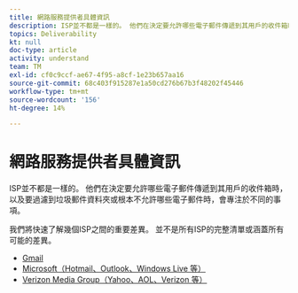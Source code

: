 ```yaml
---
title: 網路服務提供者具體資訊
description: ISP並不都是一樣的。 他們在決定要允許哪些電子郵件傳遞到其用戶的收件箱時，以及要過濾到垃圾郵件資料夾或根本不允許哪些電子郵件時，會專注於不同的事項。 我們將快速了解幾個ISP之間的重要差異。 並不是所有ISP的完整清單或涵蓋所有可能的差異。
topics: Deliverability
kt: null
doc-type: article
activity: understand
team: TM
exl-id: cf0c9ccf-ae67-4f95-a8cf-1e23b657aa16
source-git-commit: 68c403f915287e1a50cd276b67b3f48202f45446
workflow-type: tm+mt
source-wordcount: '156'
ht-degree: 14%

---
```


# 網路服務提供者具體資訊

ISP並不都是一樣的。 他們在決定要允許哪些電子郵件傳遞到其用戶的收件箱時，以及要過濾到垃圾郵件資料夾或根本不允許哪些電子郵件時，會專注於不同的事項。

我們將快速了解幾個ISP之間的重要差異。 並不是所有ISP的完整清單或涵蓋所有可能的差異。

* [Gmail](./gmail.md)
* [Microsoft（Hotmail、Outlook、Windows Live 等）](./microsoft.md)
* [Verizon Media Group（Yahoo、AOL、Verizon 等）](./verizon-media-group.md)
